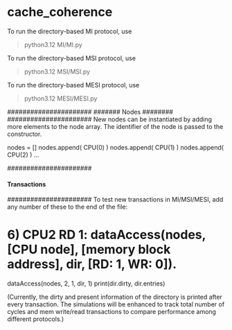 # cache_coherence
To run the directory-based MI protocol, use 
> python3.12 MI/MI.py

To run the directory-based MSI protocol, use 
> python3.12 MSI/MSI.py

To run the directory-based MESI protocol, use
> python3.12 MESI/MESI.py

######################
####### Nodes ########
######################
New nodes can be instantiated by adding more elements to the node array.
The identifier of the node is passed to the constructor.

nodes = []
nodes.append( CPU(0) )
nodes.append( CPU(1) )
nodes.append( CPU(2) )
...

######################
#### Transactions ####
######################
To test new transactions in MI/MSI/MESI, add any number of these to the end of the file:

# 6) CPU2 RD 1: dataAccess(nodes, [CPU node], [memory block address], dir, [RD: 1, WR: 0]).
dataAccess(nodes, 2, 1, dir, 1)
print(dir.dirty, dir.entries)

(Currently, the dirty and present information of the directory is printed after every transaction. The simulations will be enhanced to track total number of cycles and mem write/read transactions to compare performance among different protocols.)

